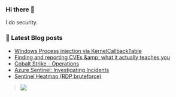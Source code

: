

### Hi there 👋

I do security. 


### :bookmark_tabs: Latest Blog posts
<!-- BLOG-POST-LIST:START -->
- [Windows Process injection via KernelCallbackTable](https://arorarachit.com/blog/windows-process-injection-via-kernelcallbacktable)
- [Finding and reporting CVEs &amp;amp; what it actually teaches you](https://arorarachit.com/blog/cves)
- [Cobalt Strike - Operations](https://arorarachit.com/blog/cobalt-strike-operations)
- [Azure Sentinel: Investigating Incidents](https://arorarachit.com/blog/azure-sentinel-investigating-incidents)
- [Sentinel Heatmap &lpar;RDP bruteforce&rpar;](https://arorarachit.com/blog/sentinel-heatmap-rdp-bruteforce)
<!-- BLOG-POST-LIST:END -->


> ![](https://komarev.com/ghpvc/?username=yrach1tarora&color=green)

